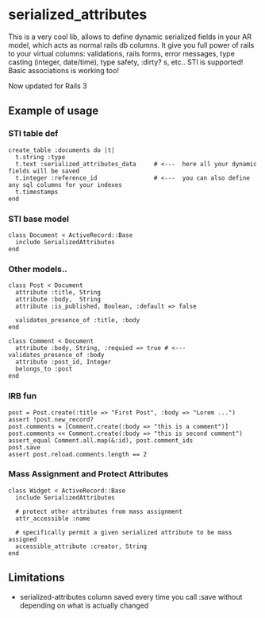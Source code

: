 serialized_attributes
=====================

This is a very cool lib, allows to define dynamic serialized fields in your AR model, which acts as normal rails db columns.
It give you full power of rails to your virtual columns: validations, rails forms, error messages, type casting
(integer, date/time), type safety, :dirty? s, etc.. STI is supported! Basic associations is working too!

Now updated for Rails 3

Example of usage
----------------

### STI table def

    create_table :documents do |t|
      t.string :type
      t.text :serialized_attributes_data     # <---  here all your dynamic fields will be saved
      t.integer :reference_id                # <---  you can also define any sql columns for your indexes
      t.timestamps
    end

### STI base model

    class Document < ActiveRecord::Base
      include SerializedAttributes
    end

### Other models..

    class Post < Document
      attribute :title, String
      attribute :body,  String
      attribute :is_published, Boolean, :default => false

      validates_presence_of :title, :body
    end

    class Comment < Document
      attribute :body, String, :requied => true # <--- validates_presence_of :body
      attribute :post_id, Integer
      belongs_to :post
    end

### IRB fun

    post = Post.create(:title => "First Post", :body => "Lorem ...")
    assert !post.new_record?
    post.comments = [Comment.create(:body => "this is a comment")]
    post.comments << Comment.create(:body => "this is second comment")
    assert_equal Comment.all.map(&:id), post.comment_ids
    post.save
    assert post.reload.comments.length == 2

### Mass Assignment and Protect Attributes

    class Widget < ActiveRecord::Base
      include SerializedAttributes

      # protect other attributes from mass assignment
      attr_accessible :name

      # specifically permit a given serialized attribute to be mass assigned
      accessible_attribute :creator, String
    end

Limitations
----------------
- serialized-attributes column saved every time you call :save without depending on what is actually changed